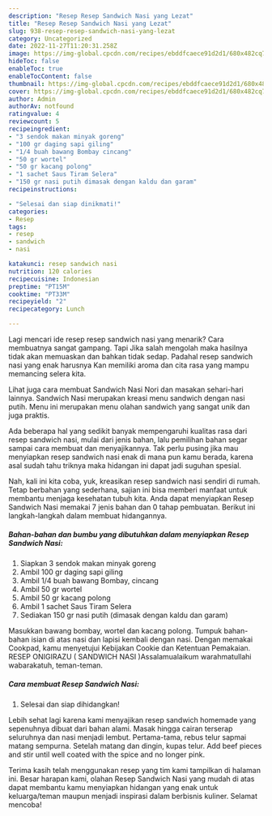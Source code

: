 ```yaml
---
description: "Resep Resep Sandwich Nasi yang Lezat"
title: "Resep Resep Sandwich Nasi yang Lezat"
slug: 938-resep-resep-sandwich-nasi-yang-lezat
category: Uncategorized
date: 2022-11-27T11:20:31.258Z
image: https://img-global.cpcdn.com/recipes/ebddfcaece91d2d1/680x482cq70/resep-sandwich-nasi-foto-resep-utama.jpg
hideToc: false
enableToc: true
enableTocContent: false
thumbnail: https://img-global.cpcdn.com/recipes/ebddfcaece91d2d1/680x482cq70/resep-sandwich-nasi-foto-resep-utama.jpg
cover: https://img-global.cpcdn.com/recipes/ebddfcaece91d2d1/680x482cq70/resep-sandwich-nasi-foto-resep-utama.jpg
author: Admin
authorAv: notfound
ratingvalue: 4
reviewcount: 5
recipeingredient:
- "3 sendok makan minyak goreng"
- "100 gr daging sapi giling"
- "1/4 buah bawang Bombay cincang"
- "50 gr wortel"
- "50 gr kacang polong"
- "1 sachet Saus Tiram Selera"
- "150 gr nasi putih dimasak dengan kaldu dan garam"
recipeinstructions:

- "Selesai dan siap dinikmati!"
categories:
- Resep
tags:
- resep
- sandwich
- nasi

katakunci: resep sandwich nasi 
nutrition: 120 calories
recipecuisine: Indonesian
preptime: "PT15M"
cooktime: "PT33M"
recipeyield: "2"
recipecategory: Lunch

---
```



Lagi mencari ide resep resep sandwich nasi yang menarik? Cara membuatnya sangat gampang. Tapi Jika salah mengolah maka hasilnya tidak akan memuaskan dan bahkan tidak sedap. Padahal resep sandwich nasi yang enak harusnya Kan memiliki aroma dan cita rasa yang mampu memancing selera kita.


Lihat juga cara membuat Sandwich Nasi Nori dan masakan sehari-hari lainnya. Sandwich Nasi merupakan kreasi menu sandwich dengan nasi putih. Menu ini merupakan menu olahan sandwich yang sangat unik dan juga praktis.

Ada beberapa hal yang sedikit banyak mempengaruhi kualitas rasa dari resep sandwich nasi, mulai dari jenis bahan, lalu pemilihan bahan segar sampai cara membuat dan menyajikannya. Tak perlu pusing jika mau menyiapkan resep sandwich nasi enak di mana pun kamu berada, karena asal sudah tahu triknya maka hidangan ini dapat jadi suguhan spesial.


Nah, kali ini kita coba, yuk, kreasikan resep sandwich nasi sendiri di rumah. Tetap berbahan yang sederhana, sajian ini bisa memberi manfaat untuk membantu menjaga kesehatan tubuh kita. Anda dapat menyiapkan Resep Sandwich Nasi memakai 7 jenis bahan dan 0 tahap pembuatan. Berikut ini langkah-langkah dalam membuat hidangannya.

<!--inarticleads1-->

##### Bahan-bahan dan bumbu yang dibutuhkan dalam menyiapkan Resep Sandwich Nasi:

1. Siapkan 3 sendok makan minyak goreng
1. Ambil 100 gr daging sapi giling
1. Ambil 1/4 buah bawang Bombay, cincang
1. Ambil 50 gr wortel
1. Ambil 50 gr kacang polong
1. Ambil 1 sachet Saus Tiram Selera
1. Sediakan 150 gr nasi putih (dimasak dengan kaldu dan garam)


Masukkan bawang bombay, wortel dan kacang polong. Tumpuk bahan-bahan isian di atas nasi dan lapisi kembali dengan nasi. Dengan memakai Cookpad, kamu menyetujui Kebijakan Cookie dan Ketentuan Pemakaian. RESEP ONIGIRAZU ( SANDWICH NASI )Assalamualaikum warahmatullahi wabarakatuh, teman-teman. 

<!--inarticleads2-->

##### Cara membuat Resep Sandwich Nasi:


1. Selesai dan siap dihidangkan!

Lebih sehat lagi karena kami menyajikan resep sandwich homemade yang sepenuhnya dibuat dari bahan alami. Masak hingga cairan terserap seluruhnya dan nasi menjadi lembut. Pertama-tama, rebus telur sapmai matang sempurna. Setelah matang dan dingin, kupas telur. Add beef pieces and stir until well coated with the spice and no longer pink. 

Terima kasih telah menggunakan resep yang tim kami tampilkan di halaman ini. Besar harapan kami, olahan Resep Sandwich Nasi yang mudah di atas dapat membantu kamu menyiapkan hidangan yang enak untuk keluarga/teman maupun menjadi inspirasi dalam berbisnis kuliner. Selamat mencoba!
